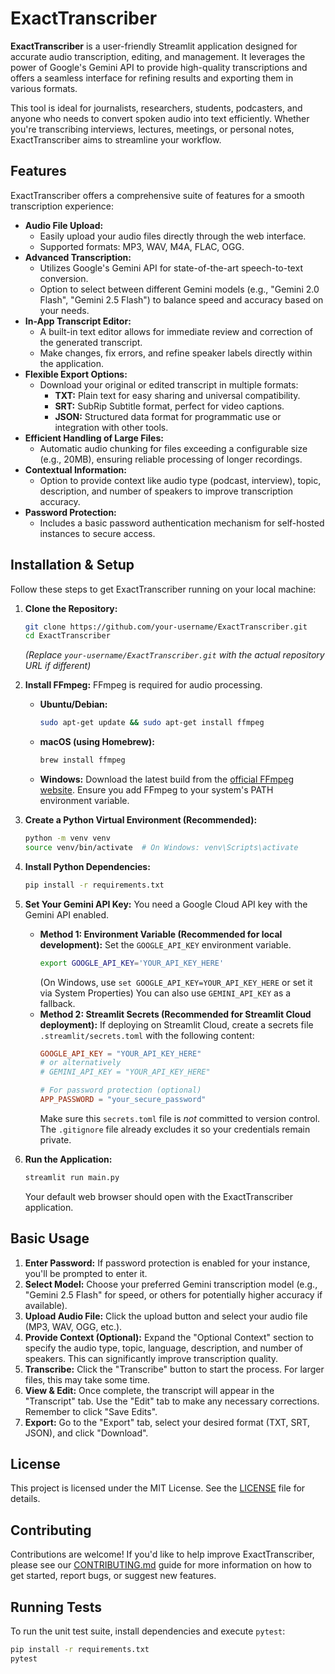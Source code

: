 # ExactTranscriber

**ExactTranscriber** is a user-friendly Streamlit application designed for accurate audio transcription, editing, and management. It leverages the power of Google's Gemini API to provide high-quality transcriptions and offers a seamless interface for refining results and exporting them in various formats.

This tool is ideal for journalists, researchers, students, podcasters, and anyone who needs to convert spoken audio into text efficiently. Whether you're transcribing interviews, lectures, meetings, or personal notes, ExactTranscriber aims to streamline your workflow.

## Features

ExactTranscriber offers a comprehensive suite of features for a smooth transcription experience:

*   **Audio File Upload:**
    *   Easily upload your audio files directly through the web interface.
    *   Supported formats: MP3, WAV, M4A, FLAC, OGG.
*   **Advanced Transcription:**
    *   Utilizes Google's Gemini API for state-of-the-art speech-to-text conversion.
    *   Option to select between different Gemini models (e.g., "Gemini 2.0 Flash", "Gemini 2.5 Flash") to balance speed and accuracy based on your needs.
*   **In-App Transcript Editor:**
    *   A built-in text editor allows for immediate review and correction of the generated transcript.
    *   Make changes, fix errors, and refine speaker labels directly within the application.
*   **Flexible Export Options:**
    *   Download your original or edited transcript in multiple formats:
        *   **TXT:** Plain text for easy sharing and universal compatibility.
        *   **SRT:** SubRip Subtitle format, perfect for video captions.
        *   **JSON:** Structured data format for programmatic use or integration with other tools.
*   **Efficient Handling of Large Files:**
    *   Automatic audio chunking for files exceeding a configurable size (e.g., 20MB), ensuring reliable processing of longer recordings.
*   **Contextual Information:**
    *   Option to provide context like audio type (podcast, interview), topic, description, and number of speakers to improve transcription accuracy.
*   **Password Protection:**
    *   Includes a basic password authentication mechanism for self-hosted instances to secure access.

## Installation & Setup

Follow these steps to get ExactTranscriber running on your local machine:

1.  **Clone the Repository:**
    ```bash
    git clone https://github.com/your-username/ExactTranscriber.git
    cd ExactTranscriber
    ```
    *(Replace `your-username/ExactTranscriber.git` with the actual repository URL if different)*

2.  **Install FFmpeg:**
    FFmpeg is required for audio processing.
    *   **Ubuntu/Debian:**
        ```bash
        sudo apt-get update && sudo apt-get install ffmpeg
        ```
    *   **macOS (using Homebrew):**
        ```bash
        brew install ffmpeg
        ```
    *   **Windows:**
        Download the latest build from the [official FFmpeg website](https://ffmpeg.org/download.html). Ensure you add FFmpeg to your system's PATH environment variable.

3.  **Create a Python Virtual Environment (Recommended):**
    ```bash
    python -m venv venv
    source venv/bin/activate  # On Windows: venv\Scripts\activate
    ```

4.  **Install Python Dependencies:**
    ```bash
    pip install -r requirements.txt
    ```

5.  **Set Your Gemini API Key:**
    You need a Google Cloud API key with the Gemini API enabled.
    *   **Method 1: Environment Variable (Recommended for local development):**
        Set the `GOOGLE_API_KEY` environment variable.
        ```bash
        export GOOGLE_API_KEY='YOUR_API_KEY_HERE'
        ```
        (On Windows, use `set GOOGLE_API_KEY=YOUR_API_KEY_HERE` or set it via System Properties)
        You can also use `GEMINI_API_KEY` as a fallback.
    *   **Method 2: Streamlit Secrets (Recommended for Streamlit Cloud deployment):**
        If deploying on Streamlit Cloud, create a secrets file `.streamlit/secrets.toml` with the following content:
        ```toml
        GOOGLE_API_KEY = "YOUR_API_KEY_HERE"
        # or alternatively
        # GEMINI_API_KEY = "YOUR_API_KEY_HERE"

        # For password protection (optional)
        APP_PASSWORD = "your_secure_password"
        ```
        Make sure this `secrets.toml` file is *not* committed to version control. The `.gitignore` file already excludes it so your credentials remain private.

6.  **Run the Application:**
    ```bash
    streamlit run main.py
    ```
    Your default web browser should open with the ExactTranscriber application.

## Basic Usage

1.  **Enter Password:** If password protection is enabled for your instance, you'll be prompted to enter it.
2.  **Select Model:** Choose your preferred Gemini transcription model (e.g., "Gemini 2.5 Flash" for speed, or others for potentially higher accuracy if available).
3.  **Upload Audio File:** Click the upload button and select your audio file (MP3, WAV, OGG, etc.).
4.  **Provide Context (Optional):** Expand the "Optional Context" section to specify the audio type, topic, language, description, and number of speakers. This can significantly improve transcription quality.
5.  **Transcribe:** Click the "Transcribe" button to start the process. For larger files, this may take some time.
6.  **View & Edit:** Once complete, the transcript will appear in the "Transcript" tab. Use the "Edit" tab to make any necessary corrections. Remember to click "Save Edits".
7.  **Export:** Go to the "Export" tab, select your desired format (TXT, SRT, JSON), and click "Download".

## License

This project is licensed under the MIT License. See the [LICENSE](LICENSE) file for details.

## Contributing

Contributions are welcome! If you'd like to help improve ExactTranscriber, please see our [CONTRIBUTING.md](CONTRIBUTING.md) guide for more information on how to get started, report bugs, or suggest new features.

## Running Tests

To run the unit test suite, install dependencies and execute `pytest`:

```bash
pip install -r requirements.txt
pytest
```

